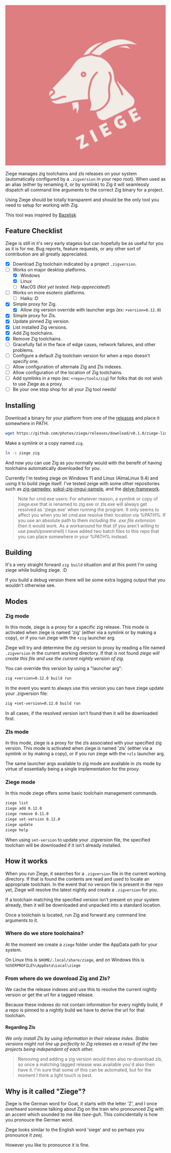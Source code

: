 
![logo](logo.png)

Ziege manages zig toolchains and zls releases on your system (automatically configured by a `.zigversion` in your repo root). When used as an alias (either by renaming it, or by symlink) to Zig it will seamlessly dispatch all command line arguments to the correct Zig binary for a project.

Using Ziege should be totally transparent and should be the only tool you need to setup for working with Zig.

This tool was inspired by [Bazelisk](https://github.com/bazelbuild/bazelisk)

## Feature Checklist

Ziege is still in it's very early stagess but can hopefully be as useful for you as it is for me. Bug reports, feature requests, or any other sort of contribution are all greatly appreciated.

- [x] Download Zig toolchain indicated by a project `.zigversion`.
- [ ] Works on major desktop platforms.
  - [x] Windows
  - [x] Linux
  - [ ] MacOS (*Not yet tested. Help appreciated!*)
- [ ] Works on more esoteric platforms.
  - [ ] Haiku :D
- [x] Simple proxy for Zig.
  - [x] Allow zig version override with launcher args (ex: `+version=0.12.0`)
- [x] Simple proxy for Zls.
- [x] Update pinned Zig version.
- [x] List installed Zig versions.
- [x] Add Zig toolchains.
- [x] Remove Zig toolchains.
- [ ] Gracefully fail in the face of edge cases, network failures, and other problems.
- [ ] Configure a default Zig toolchain version for when a repo doesn't specify one.
- [ ] Allow configuration of alternate Zig and Zls indexes.
- [ ] Allow configuration of the location of Zig toolchains.
- [ ] Add symlinks in a repo (ex: `<repo>/tools/zig`) for folks that do not wish to use Ziege as a proxy.
- [ ] Be your one stop shop for all your Zig tool needs!

## Installing

Download a binary for your platform from one of the [releases](https://github.com/photex/ziege/releases) and place it somewhere in PATH.

```sh
wget https://github.com/photex/ziege/releases/download/v0.1.0/ziege-linux-x86_64 -O ziege
```

Make a symlink or a copy named `zig`.

```sh
ln -s ziege zig
```

And now you can use Zig as you normally would with the benefit of having toolchains automatically downloaded for you.

Currently I'm testing ziege on Windows 11 and Linux (AlmaLinux 9.4) and using it to build ziege itself. I've tested zeige with some other repositories such as [zig-gamedev](https://github.com/zig-gamedev/zig-gamedev), [sokol-zig-imgui-sample](https://github.com/floooh/sokol-zig-imgui-sample/), and the [delve-framework](https://github.com/Interrupt/delve-framework/).

> Note for cmd.exe users: For whatever reason, a symlink or copy of ziege.exe that is renamed to zig.exe or zls.exe will always get resolved as 'ziege.exe' when running the program. It only seems to affect you when you let cmd.exe resolve their location via %PATH%. If you use an absolute path to them *including the .exe file extension* then it would work.
> As a workaround for that (if you aren't willing to use pwsh/powershell) I have added two batch files to this repo that you can place somewhere in your %PATH% instead.

## Building

It's a very straight forward `zig build` situation and at this point I'm using ziege while building ziege. :D

If you build a debug version there will be some extra logging output that you wouldn't otherwise see.

## Modes

### Zig mode

In this mode, ziege is a proxy for a specific zig release. This mode is activated when ziege is named 'zig' (either via a symlink or by making a copy), or if you run ziege with the `+zig` launcher arg.

Ziege will try and determine the zig version to proxy by reading a file named `.zigversion` in the current working directory. If that is not found *ziege will create this file and use the current nightly version of zig*.

You can override this version by using a "launcher arg":

```sh
zig +version=0.12.0 build run
```

In the event you want to always use this version you can have ziege update your .zigversion file:

```sh
zig +set-version=0.12.0 build run
```

In all cases, if the resolved version isn't found then it will be downloaded first.

### Zls mode

In this mode, ziege is a proxy for the zls associated with your specified zig version. This mode is activated when ziege is named 'zls' (either via a symlink or by making a copy), or if you run ziege with the `+zls` launcher arg.

The same launcher args available to zig mode are available in zls mode by virtue of essentially being a single implementation for the proxy.

### Ziege mode

In this mode ziege offers some basic toolchain management commands.

```sh
ziege list
ziege add 0.12.0
ziege remove 0.11.0
ziege set-version 0.12.0
ziege update
ziege help
```

When using `set-version` to update your .zigversion file, the specified toolchain will be downloaded if it isn't already installed.

## How it works

When you run Ziege, it searches for a `.zigversion` file in the current working directory. If that is found the contents are read and used to locate an appropriate toolchain. In the event that no version file is present in the repo yet, Ziege will resolve the latest nightly and create a `.zigversion` for you.

If a toolchain matching the specified version isn't present on your system already, then it will be downloaded and unpacked into a standard location.

Once a toolchain is located, run Zig and forward any command line arguments to it.

### Where do we store toolchains?

At the moment we create a `ziege` folder under the AppData path for your system.

On Linux this is `$HOME/.local/share/ziege`, and on Windows this is `%USERPROFILE%\AppData\Local\ziege`

### From where do we download Zig and Zls?

We cache the release indexes and use this to resolve the current nightly version or get the url for a tagged release.

Because these indexes do not contain information for every nightly build, if a repo is pinned to a nightly build we have to derive the url for that toolchain.

#### Regarding Zls

*We only install Zls by using information in their release index. Stable versions might not line up perfectly to Zig releases as a result of the two projects being independent of each other.*

>Removing and adding a zig version would then also re-download zls, so once a matching tagged release was available you'd also then have it. I'm sure that some of this can be automated, but for the moment I think a light touch is best.

## Why is it called "Ziege"?

Ziege is the German word for Goat, it starts with the letter 'Z', and I once overheard someone talking about Zig on the train who pronounced Zig with an accent which sounded to me like *tsee-guh*. This coincidentally is how you pronouce the German word.

Ziege looks similar to the English word 'siege' and so perhaps you pronounce it *zeej*.

However you like to pronounce it is fine.
